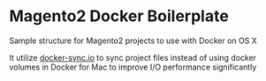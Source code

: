 # Magento2 Docker Boilerplate

Sample structure for Magento2 projects to use with Docker on OS X

It utilize [docker-sync.io](http://docker-sync.io) to sync project files instead of using docker volumes in Docker for Mac to improve I/O performance significantly

